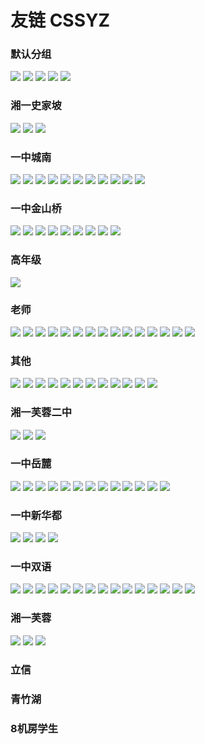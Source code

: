 # 友链 CSSYZ

### 默认分组
[![](https://cdn.luogu.com.cn/upload/usericon/723378.png)](https://www.luogu.com.cn/user/723378)
[![](https://cdn.luogu.com.cn/upload/usericon/1074530.png)](https://www.luogu.com.cn/user/1074530)
[![](https://cdn.luogu.com.cn/upload/usericon/1120866.png)](https://www.luogu.com.cn/user/1120866)
[![](https://cdn.luogu.com.cn/upload/usericon/1120606.png)](https://www.luogu.com.cn/user/1120606)
[![](https://cdn.luogu.com.cn/upload/usericon/1120354.png)](https://www.luogu.com.cn/user/1120354)

### 湘一史家坡 
[![](https://cdn.luogu.com.cn/upload/usericon/1059293.png)](https://www.luogu.com.cn/user/1059293)
[![](https://cdn.luogu.com.cn/upload/usericon/1053444.png)](https://www.luogu.com.cn/user/1053444)
[![](https://cdn.luogu.com.cn/upload/usericon/1059474.png)](https://www.luogu.com.cn/user/1059474)

### 一中城南
[![](https://cdn.luogu.com.cn/upload/usericon/311350.png)](https://www.luogu.com.cn/user/311350)
[![](https://cdn.luogu.com.cn/upload/usericon/813012.png)](https://www.luogu.com.cn/user/813012)
[![](https://cdn.luogu.com.cn/upload/usericon/819484.png)](https://www.luogu.com.cn/user/819484)
[![](https://cdn.luogu.com.cn/upload/usericon/819348.png)](https://www.luogu.com.cn/user/819348)
[![](https://cdn.luogu.com.cn/upload/usericon/732524.png)](https://www.luogu.com.cn/user/732524)
[![](https://cdn.luogu.com.cn/upload/usericon/359485.png)](https://www.luogu.com.cn/user/359485)
[![](https://cdn.luogu.com.cn/upload/usericon/1058990.png)](https://www.luogu.com.cn/user/1058990)
[![](https://cdn.luogu.com.cn/upload/usericon/1059302.png)](https://www.luogu.com.cn/user/1059302)
[![](https://cdn.luogu.com.cn/upload/usericon/1059405.png)](https://www.luogu.com.cn/user/1059405)
[![](https://cdn.luogu.com.cn/upload/usericon/1060031.png)](https://www.luogu.com.cn/user/1060031)
[![](https://cdn.luogu.com.cn/upload/usericon/1058962.png)](https://www.luogu.com.cn/user/1058962)

### 一中金山桥
[![](https://cdn.luogu.com.cn/upload/usericon/746947.png)](https://www.luogu.com.cn/user/746947)
[![](https://cdn.luogu.com.cn/upload/usericon/923713.png)](https://www.luogu.com.cn/user/923713)
[![](https://cdn.luogu.com.cn/upload/usericon/926978.png)](https://www.luogu.com.cn/user/926978)
[![](https://cdn.luogu.com.cn/upload/usericon/755828.png)](https://www.luogu.com.cn/user/755828)
[![](https://cdn.luogu.com.cn/upload/usericon/748250.png)](https://www.luogu.com.cn/user/748250)
[![](https://cdn.luogu.com.cn/upload/usericon/666072.png)](https://www.luogu.com.cn/user/666072)
[![](https://cdn.luogu.com.cn/upload/usericon/1053486.png)](https://www.luogu.com.cn/user/1053486)
[![](https://cdn.luogu.com.cn/upload/usericon/1052982.png)](https://www.luogu.com.cn/user/1052982)
[![](https://cdn.luogu.com.cn/upload/usericon/1059520.png)](https://www.luogu.com.cn/user/1059520)

### 高年级
[![](https://cdn.luogu.com.cn/upload/usericon/910549.png)](https://www.luogu.com.cn/user/910549)

### 老师
[![](https://cdn.luogu.com.cn/upload/usericon/72525.png)](https://www.luogu.com.cn/user/72525)
[![](https://cdn.luogu.com.cn/upload/usericon/100510.png)](https://www.luogu.com.cn/user/100510)
[![](https://cdn.luogu.com.cn/upload/usericon/76599.png)](https://www.luogu.com.cn/user/76599)
[![](https://cdn.luogu.com.cn/upload/usericon/73567.png)](https://www.luogu.com.cn/user/73567)
[![](https://cdn.luogu.com.cn/upload/usericon/294670.png)](https://www.luogu.com.cn/user/294670)
[![](https://cdn.luogu.com.cn/upload/usericon/820196.png)](https://www.luogu.com.cn/user/820196)
[![](https://cdn.luogu.com.cn/upload/usericon/30084.png)](https://www.luogu.com.cn/user/30084)
[![](https://cdn.luogu.com.cn/upload/usericon/369316.png)](https://www.luogu.com.cn/user/369316)
[![](https://cdn.luogu.com.cn/upload/usericon/205764.png)](https://www.luogu.com.cn/user/205764)
[![](https://cdn.luogu.com.cn/upload/usericon/151207.png)](https://www.luogu.com.cn/user/151207)
[![](https://cdn.luogu.com.cn/upload/usericon/957594.png)](https://www.luogu.com.cn/user/957594)
[![](https://cdn.luogu.com.cn/upload/usericon/363770.png)](https://www.luogu.com.cn/user/363770)
[![](https://cdn.luogu.com.cn/upload/usericon/12541.png)](https://www.luogu.com.cn/user/12541)
[![](https://cdn.luogu.com.cn/upload/usericon/48465.png)](https://www.luogu.com.cn/user/48465)
[![](https://cdn.luogu.com.cn/upload/usericon/1052600.png)](https://www.luogu.com.cn/user/1052600)

### 其他
[![](https://cdn.luogu.com.cn/upload/usericon/542009.png)](https://www.luogu.com.cn/user/542009)
[![](https://cdn.luogu.com.cn/upload/usericon/550575.png)](https://www.luogu.com.cn/user/550575)
[![](https://cdn.luogu.com.cn/upload/usericon/697932.png)](https://www.luogu.com.cn/user/697932)
[![](https://cdn.luogu.com.cn/upload/usericon/1059365.png)](https://www.luogu.com.cn/user/1059365)
[![](https://cdn.luogu.com.cn/upload/usericon/1059449.png)](https://www.luogu.com.cn/user/1059449)
[![](https://cdn.luogu.com.cn/upload/usericon/1059502.png)](https://www.luogu.com.cn/user/1059502)
[![](https://cdn.luogu.com.cn/upload/usericon/1025109.png)](https://www.luogu.com.cn/user/1025109)
[![](https://cdn.luogu.com.cn/upload/usericon/1025097.png)](https://www.luogu.com.cn/user/1025097)
[![](https://cdn.luogu.com.cn/upload/usericon/1098506.png)](https://www.luogu.com.cn/user/1098506)
[![](https://cdn.luogu.com.cn/upload/usericon/1044198.png)](https://www.luogu.com.cn/user/1044198)
[![](https://cdn.luogu.com.cn/upload/usericon/839638.png)](https://www.luogu.com.cn/user/839638)
[![](https://cdn.luogu.com.cn/upload/usericon/1030094.png)](https://www.luogu.com.cn/user/1030094)

### 湘一芙蓉二中
[![](https://cdn.luogu.com.cn/upload/usericon/539344.png)](https://www.luogu.com.cn/user/539344)
[![](https://cdn.luogu.com.cn/upload/usericon/1052679.png)](https://www.luogu.com.cn/user/1052679)
[![](https://cdn.luogu.com.cn/upload/usericon/1053972.png)](https://www.luogu.com.cn/user/1053972)

### 一中岳麓
[![](https://cdn.luogu.com.cn/upload/usericon/844625.png)](https://www.luogu.com.cn/user/844625)
[![](https://cdn.luogu.com.cn/upload/usericon/408759.png)](https://www.luogu.com.cn/user/408759)
[![](https://cdn.luogu.com.cn/upload/usericon/543294.png)](https://www.luogu.com.cn/user/543294)
[![](https://cdn.luogu.com.cn/upload/usericon/576301.png)](https://www.luogu.com.cn/user/576301)
[![](https://cdn.luogu.com.cn/upload/usericon/661044.png)](https://www.luogu.com.cn/user/661044)
[![](https://cdn.luogu.com.cn/upload/usericon/749040.png)](https://www.luogu.com.cn/user/749040)
[![](https://cdn.luogu.com.cn/upload/usericon/413065.png)](https://www.luogu.com.cn/user/413065)
[![](https://cdn.luogu.com.cn/upload/usericon/1053441.png)](https://www.luogu.com.cn/user/1053441)
[![](https://cdn.luogu.com.cn/upload/usericon/884868.png)](https://www.luogu.com.cn/user/884868)
[![](https://cdn.luogu.com.cn/upload/usericon/1097338.png)](https://www.luogu.com.cn/user/1097338)
[![](https://cdn.luogu.com.cn/upload/usericon/1097146.png)](https://www.luogu.com.cn/user/1097146)
[![](https://cdn.luogu.com.cn/upload/usericon/1100044.png)](https://www.luogu.com.cn/user/1100044)
[![](https://cdn.luogu.com.cn/upload/usericon/1096011.png)](https://www.luogu.com.cn/user/1096011)

### 一中新华都
[![](https://cdn.luogu.com.cn/upload/usericon/926886.png)](https://www.luogu.com.cn/user/926886)
[![](https://cdn.luogu.com.cn/upload/usericon/1005714.png)](https://www.luogu.com.cn/user/1005714)
[![](https://cdn.luogu.com.cn/upload/usericon/1038207.png)](https://www.luogu.com.cn/user/1038207)
[![](https://cdn.luogu.com.cn/upload/usericon/936183.png)](https://www.luogu.com.cn/user/936183)

### 一中双语
[![](https://cdn.luogu.com.cn/upload/usericon/848933.png)](https://www.luogu.com.cn/user/848933)
[![](https://cdn.luogu.com.cn/upload/usericon/804757.png)](https://www.luogu.com.cn/user/804757)
[![](https://cdn.luogu.com.cn/upload/usericon/685999.png)](https://www.luogu.com.cn/user/685999)
[![](https://cdn.luogu.com.cn/upload/usericon/682248.png)](https://www.luogu.com.cn/user/682248)
[![](https://cdn.luogu.com.cn/upload/usericon/519573.png)](https://www.luogu.com.cn/user/519573)
[![](https://cdn.luogu.com.cn/upload/usericon/615425.png)](https://www.luogu.com.cn/user/615425)
[![](https://cdn.luogu.com.cn/upload/usericon/467418.png)](https://www.luogu.com.cn/user/467418)
[![](https://cdn.luogu.com.cn/upload/usericon/1036010.png)](https://www.luogu.com.cn/user/1036010)
[![](https://cdn.luogu.com.cn/upload/usericon/684245.png)](https://www.luogu.com.cn/user/684245)
[![](https://cdn.luogu.com.cn/upload/usericon/675251.png)](https://www.luogu.com.cn/user/675251)
[![](https://cdn.luogu.com.cn/upload/usericon/1054119.png)](https://www.luogu.com.cn/user/1054119)
[![](https://cdn.luogu.com.cn/upload/usericon/1053918.png)](https://www.luogu.com.cn/user/1053918)
[![](https://cdn.luogu.com.cn/upload/usericon/1054060.png)](https://www.luogu.com.cn/user/1054060)
[![](https://cdn.luogu.com.cn/upload/usericon/1056952.png)](https://www.luogu.com.cn/user/1056952)
[![](https://cdn.luogu.com.cn/upload/usericon/1056830.png)](https://www.luogu.com.cn/user/1056830)

### 湘一芙蓉
[![](https://cdn.luogu.com.cn/upload/usericon/1057890.png)](https://www.luogu.com.cn/user/1057890)
[![](https://cdn.luogu.com.cn/upload/usericon/1058191.png)](https://www.luogu.com.cn/user/1058191)
[![](https://cdn.luogu.com.cn/upload/usericon/1037997.png)](https://www.luogu.com.cn/user/1037997)

### 立信
### 青竹湖
### 8机房学生